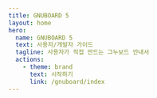 ```yaml
---
title: GNUBOARD 5
layout: home
hero:
  name: GNUBOARD 5
  text: 사용자/개발자 가이드
  tagline: 사용자가 직접 만드는 그누보드 안내서
  actions:
    - theme: brand
      text: 시작하기
      link: /gnuboard/index
---
```

